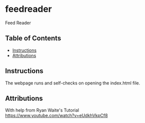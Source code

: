 # feedreader
Feed Reader

## Table of Contents

- [Instructions](#instructions)
- [Attributions](#attributions)

## Instructions

The webpage runs and self-checks on opening the index.html file.

## Attributions

With help from Ryan Waite's Tutorial<br>
https://www.youtube.com/watch?v=eUdkhVkpCf8<br>
